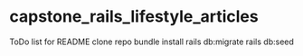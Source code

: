 # capstone_rails_lifestyle_articles
ToDo list for README
clone repo
bundle install
rails db:migrate
rails db:seed